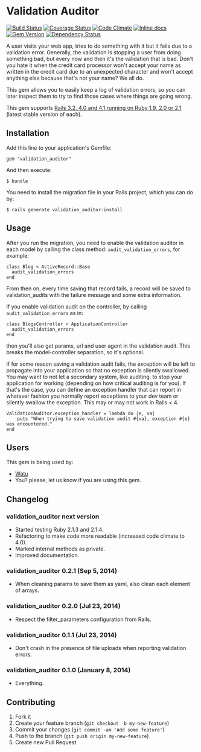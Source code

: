 # Validation Auditor

[![Build Status](https://travis-ci.org/watu/validation_auditor.png?branch=master)](https://travis-ci.org/watu/validation_auditor)
[![Coverage Status](https://coveralls.io/repos/watu/validation_auditor/badge.png?branch=master)](https://coveralls.io/r/watu/validation_auditor?branch=master)
[![Code Climate](https://codeclimate.com/github/watu/validation_auditor.png)](https://codeclimate.com/github/watu/validation_auditor)
[![Inline docs](http://inch-ci.org/github/watu/validation_auditor.png?branch=master)](http://inch-ci.org/github/watu/validation_auditor)
[![Gem Version](https://badge.fury.io/rb/validation_auditor.png)](http://badge.fury.io/rb/validation_auditor)
[![Dependency Status](https://gemnasium.com/watu/validation_auditor.svg)](https://gemnasium.com/watu/validation_auditor)

A user visits your web app, tries to do something with it but it fails due to a validation error. Generally, the
validation is stopping a user from doing something bad, but every now and then it's the validation that is bad. Don't
you hate it when the credit card processor won't accept your name as written in the credit card due to an unexpected
character and won't accept anything else because that's not your name? We all do.

This gem allows you to easily keep a log of validation errors, so you can later inspect them to try to find those cases
where things are going wrong.

This gem supports 
[Rails 3.2, 4.0 and 4.1 running on Ruby 1.9, 2.0 or 2.1](https://travis-ci.org/watu/validation_auditor) (latest stable
version of each).

## Installation

Add this line to your application's Gemfile:

    gem "validation_auditor"

And then execute:

    $ bundle

You need to install the migration file in your Rails project, which you can do by:

    $ rails generate validation_auditor:install

## Usage

After you run the migration, you need to enable the validation auditor in each model by calling the class method:
`audit_validation_errors`, for example:

    class Blog < ActiveRecord::Base
      audit_validation_errors
    end

From then on, every time saving that record fails, a record will be saved to validation_audits with the failure message
and some extra information.

If you enable validation audit on the controller, by calling `audit_validation_errors` as in:

    class BlogsController < ApplicationController
      audit_validation_errors
    end

then you'll also get params, url and user agent in the validation audit. This breaks the model-controller separation, so
it's optional.

If for some reason saving a validation audit fails, the exception will be left to propagate into your application so
that no exception is silently swallowed. You may want to not let a secondary system, like auditing, to stop your
application for working (depending on how critical auditing is for you). If that's the case, you can define an
exception handler that can report in whatever fashion you normally report exceptions to your dev team or silently
swallow the exception. This may or may not work in Rails < 4.

    ValidationAuditor.exception_handler = lambda do |e, va|
        puts "When trying to save validation audit #{va}, exception #{e} was encountered."
    end

## Users

This gem is being used by:

- [Watu](https://watuapp.com)
- You? please, let us know if you are using this gem.

## Changelog

### validation_auditor next version
- Started testing Ruby 2.1.3 and 2.1.4.
- Refactoring to make code more readable (increased code climate to 4.0).
- Marked internal methods as private.
- Improved documentation.

### validation_auditor 0.2.1 (Sep 5, 2014)
- When cleaning params to save them as yaml, also clean each element of arrays.

### validation_auditor 0.2.0 (Jul 23, 2014)
- Respect the filter_parameters configuration from Rails.

### validation_auditor 0.1.1 (Jul 23, 2014)
- Don't crash in the presence of file uploads when reporting validation errors.

### validation_auditor 0.1.0 (January 8, 2014)
- Everything.

## Contributing

1. Fork it
2. Create your feature branch (`git checkout -b my-new-feature`)
3. Commit your changes (`git commit -am 'Add some feature'`)
4. Push to the branch (`git push origin my-new-feature`)
5. Create new Pull Request
